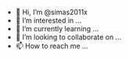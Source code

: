 - 👋 Hi, I’m @simas2011x
- 👀 I’m interested in ...
- 🌱 I’m currently learning ...
- 💞️ I’m looking to collaborate on ...
- 📫 How to reach me ...

<!---
simas2011x/simas2011x is a ✨ special ✨ repository because its `README.md` (this file) appears on your GitHub profile.
You can click the Preview link to take a look at your changes.
--->
